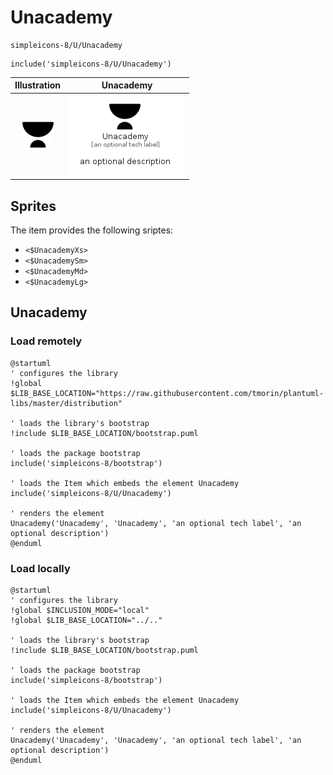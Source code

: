 # Unacademy


```text
simpleicons-8/U/Unacademy
```

```text
include('simpleicons-8/U/Unacademy')
```



| Illustration | Unacademy |
| :---: | :---: |
| ![illustration for Illustration](../../simpleicons-8/U/Unacademy.png) | ![illustration for Unacademy](../../simpleicons-8/U/Unacademy.Local.png) |



## Sprites
The item provides the following sriptes:

- `<$UnacademyXs>`
- `<$UnacademySm>`
- `<$UnacademyMd>`
- `<$UnacademyLg>`





## Unacademy

### Load remotely
```plantuml
@startuml
' configures the library
!global $LIB_BASE_LOCATION="https://raw.githubusercontent.com/tmorin/plantuml-libs/master/distribution"

' loads the library's bootstrap
!include $LIB_BASE_LOCATION/bootstrap.puml

' loads the package bootstrap
include('simpleicons-8/bootstrap')

' loads the Item which embeds the element Unacademy
include('simpleicons-8/U/Unacademy')

' renders the element
Unacademy('Unacademy', 'Unacademy', 'an optional tech label', 'an optional description')
@enduml
```

### Load locally
```plantuml
@startuml
' configures the library
!global $INCLUSION_MODE="local"
!global $LIB_BASE_LOCATION="../.."

' loads the library's bootstrap
!include $LIB_BASE_LOCATION/bootstrap.puml

' loads the package bootstrap
include('simpleicons-8/bootstrap')

' loads the Item which embeds the element Unacademy
include('simpleicons-8/U/Unacademy')

' renders the element
Unacademy('Unacademy', 'Unacademy', 'an optional tech label', 'an optional description')
@enduml
```

